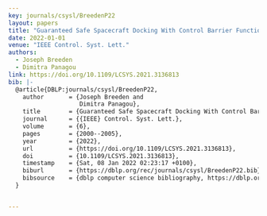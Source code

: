 ```yaml
---
key: journals/csysl/BreedenP22
layout: papers
title: "Guaranteed Safe Spacecraft Docking With Control Barrier Functions."
date: 2022-01-01
venue: "IEEE Control. Syst. Lett."
authors:
  - Joseph Breeden
  - Dimitra Panagou
link: https://doi.org/10.1109/LCSYS.2021.3136813
bib: |-
  @article{DBLP:journals/csysl/BreedenP22,
    author       = {Joseph Breeden and
                    Dimitra Panagou},
    title        = {Guaranteed Safe Spacecraft Docking With Control Barrier Functions},
    journal      = {{IEEE} Control. Syst. Lett.},
    volume       = {6},
    pages        = {2000--2005},
    year         = {2022},
    url          = {https://doi.org/10.1109/LCSYS.2021.3136813},
    doi          = {10.1109/LCSYS.2021.3136813},
    timestamp    = {Sat, 08 Jan 2022 02:23:17 +0100},
    biburl       = {https://dblp.org/rec/journals/csysl/BreedenP22.bib},
    bibsource    = {dblp computer science bibliography, https://dblp.org}
  }


---
```

